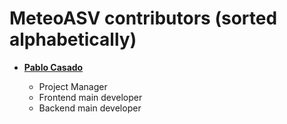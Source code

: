 MeteoASV contributors (sorted alphabetically)
============================================

* **[Pablo Casado](mailto:pcasado@bitcubit.com)**

  * Project Manager
  * Frontend main developer
  * Backend main developer
